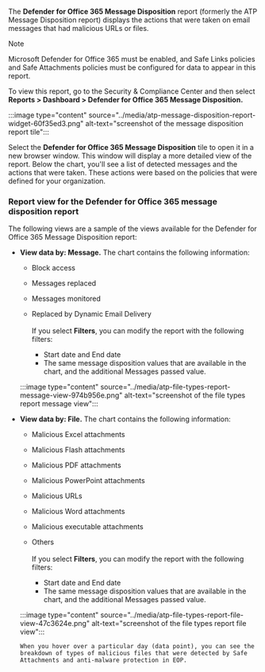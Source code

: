 The **Defender for Office 365 Message Disposition** report (formerly the ATP Message Disposition report) displays the actions that were taken on email messages that had malicious URLs or files.

> [!NOTE]
> Microsoft Defender for Office 365 must be enabled, and Safe Links policies and Safe Attachments policies must be configured for data to appear in this report.

To view this report, go to the Security &amp; Compliance Center and then select **Reports &gt; Dashboard &gt; Defender for Office 365 Message Disposition.**

:::image type="content" source="../media/atp-message-disposition-report-widget-60f35ed3.png" alt-text="screenshot of the message disposition report tile":::


Select the **Defender for Office 365 Message Disposition** tile to open it in a new browser window. This window will display a more detailed view of the report. Below the chart, you'll see a list of detected messages and the actions that were taken. These actions were based on the policies that were defined for your organization.

### Report view for the Defender for Office 365 message disposition report

The following views are a sample of the views available for the Defender for Office 365 Message Disposition report:

 -  **View data by: Message.** The chart contains the following information:
    
     -  Block access
     -  Messages replaced
     -  Messages monitored
     -  Replaced by Dynamic Email Delivery<br><br>If you select **Filters**, you can modify the report with the following filters:
        
         -  Start date and End date
         -  The same message disposition values that are available in the chart, and the additional Messages passed value.

    :::image type="content" source="../media/atp-file-types-report-message-view-974b956e.png" alt-text="screenshot of the file types report message view":::


 -  **View data by: File.** The chart contains the following information:
    
     -  Malicious Excel attachments
     -  Malicious Flash attachments
     -  Malicious PDF attachments
     -  Malicious PowerPoint attachments
     -  Malicious URLs
     -  Malicious Word attachments
     -  Malicious executable attachments
     -  Others<br><br>If you select **Filters**, you can modify the report with the following filters:
        
         -  Start date and End date
         -  The same message disposition values that are available in the chart, and the additional Messages passed value.

    :::image type="content" source="../media/atp-file-types-report-file-view-47c3624e.png" alt-text="screenshot of the file types report file view":::


        When you hover over a particular day (data point), you can see the breakdown of types of malicious files that were detected by Safe Attachments and anti-malware protection in EOP.
